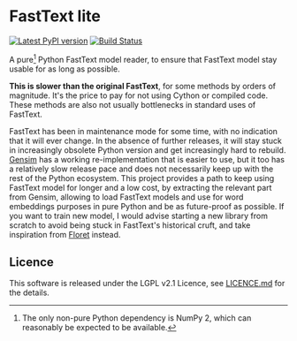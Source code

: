 FastText lite
=============

[![Latest PyPI version](https://img.shields.io/pypi/v/fasttextlt.svg)](https://pypi.org/projectfasttextlt)
[![Build Status](https://github.com/LoicGrobol/fasttextlt/actions/workflows/ci.yml/badge.svg)](https://github.com/LoicGrobol/fasttextlt/actions?query=workflow%3ACI)

A pure[^1] Python FastText model reader, to ensure that FastText model stay usable for as long as
possible.

**This is slower than the original FastText**, for some methods by orders of magnitude. It's the
price to pay for not using Cython or compiled code. These methods are also not usually bottlenecks
in standard uses of FastText.

FastText has been in maintenance mode for some time, with no indication that it will ever change. In
the absence of further releases, it will stay stuck in increasingly obsolete Python version and get
increasingly hard to rebuild. [Gensim](https://radimrehurek.com/gensim/) has a working
re-implementation that is easier to use, but it too has a relatively slow release pace and does not
necessarily keep up with the rest of the Python ecosystem. This project provides a path to keep
using FastText model for longer and a low cost, by extracting the relevant part from Gensim,
allowing to load FastText models and use for word embeddings purposes in pure Python and be as
future-proof as possible. If you want to train new model, I would advise starting a new library from
scratch to avoid being stuck in FastText's historical cruft, and take inspiration from
[Floret](https://github.com/explosion/floret) instead.

[^1]: The only non-pure Python dependency is NumPy 2, which can reasonably be expected to be
    available.

## Licence

This software is released under the LGPL v2.1 Licence, see [LICENCE.md](LICENCE.md) for the details.
